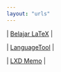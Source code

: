 ```yaml
---
layout: "urls"
---
```


| [Belajar LaTeX](https://github.com/Belajar-Latex/) |

| [LanguageTool](https://languagetoolplus.com/) |

| [LXD Memo](https://rahmatm.samik-ibrahim.vlsm.org/2017/08/lxd-memo.html) |

